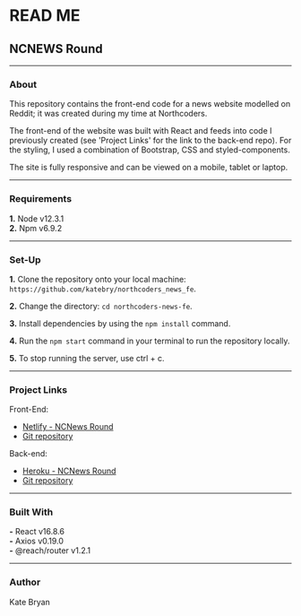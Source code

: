 # **READ ME**

## **NCNEWS Round**

---

### **About**

This repository contains the front-end code for a news website modelled on Reddit; it was created during my time at Northcoders.

The front-end of the website was built with React and feeds into code I previously created (see 'Project Links' for the link to the back-end repo). For the styling, I used a combination of Bootstrap, CSS and styled-components.

The site is fully responsive and can be viewed on a mobile, tablet or laptop.

---

### **Requirements**

**1.** Node v12.3.1<br/>
**2.** Npm v6.9.2<br/>

---

### **Set-Up**

**1.** Clone the repository onto your local machine: `https://github.com/katebry/northcoders_news_fe`.

**2.** Change the directory: `cd northcoders-news-fe`.

**3.** Install dependencies by using the `npm install` command.

**4.** Run the `npm start` command in your terminal to run the repository locally.

**5.** To stop running the server, use ctrl + c.

---

### **Project Links**

Front-End:

- [Netlify - NCNews Round](https://katebry-northcodersnewsround.netlify.com/)
- [Git repository](https://github.com/katebry/northcoders_news_fe)

Back-end:

- [Heroku - NCNews Round](https://ncnews-round.herokuapp.com/api)
- [Git repository](https://github.com/katebry/northcoders_news_be)

---

### **Built With**

**-** React v16.8.6<br/>
**-** Axios v0.19.0<br/>
**-** @reach/router v1.2.1<br/>

---

### **Author**

Kate Bryan
